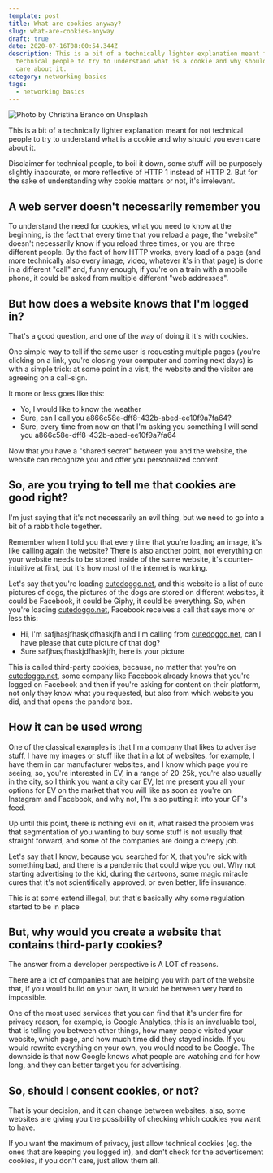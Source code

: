 ```yaml
---
template: post
title: What are cookies anyway?
slug: what-are-cookies-anyway
draft: true
date: 2020-07-16T08:00:54.344Z
description: This is a bit of a technically lighter explanation meant for not
  technical people to try to understand what is a cookie and why should you even
  care about it.
category: networking basics
tags:
  - networking basics
---
```

![Photo by Christina Branco on Unsplash](/media/christina-branco-7p-wc2z2ujs-unsplash.jpg "Photo by Christina Branco on Unsplash")

This is a bit of a technically lighter explanation meant for not technical people to try to understand what is a cookie and why should you even care about it.

Disclaimer for technical people, to boil it down, some stuff will be purposely slightly inaccurate, or more reflective of HTTP 1 instead of HTTP 2. But for the sake of understanding why cookie matters or not, it's irrelevant.

## A web server doesn't necessarily remember you

To understand the need for cookies, what you need to know at the beginning, is the fact that every time that you reload a page, the "website" doesn't necessarily know if you reload three times, or you are three different people. By the fact of how HTTP works, every load of a page (and more technically also every image, video, whatever it's in that page) is done in a different "call" and, funny enough, if you're on a train with a mobile phone, it could be asked from multiple different "web addresses".

## But how does a website knows that I'm logged in?

That's a good question, and one of the way of doing it it's with cookies.

One simple way to tell if the same user is requesting multiple pages (you're clicking on a link, you're closing your computer and coming next days) is with a simple trick: at some point in a visit, the website and the visitor are agreeing on a call-sign.

It more or less goes like this:

* Yo, I would like to know the weather
* Sure, can I call you a866c58e-dff8-432b-abed-ee10f9a7fa64?
* Sure, every time from now on that I'm asking you something I will send you a866c58e-dff8-432b-abed-ee10f9a7fa64

Now that you have a "shared secret" between you and the website, the website can recognize you and offer you personalized content.

## So, are you trying to tell me that cookies are good right?

I'm just saying that it's not necessarily an evil thing, but we need to go into a bit of a rabbit hole together.

Remember when I told you that every time that you're loading an image, it's like calling again the website? There is also another point, not everything on your website needs to be stored inside of the same website, it's counter-intuitive at first, but it's how most of the internet is working.

Let's say that you're loading [cutedoggo.net](http://cutedoggo.net), and this website is a list of cute pictures of dogs, the pictures of the dogs are stored on different websites, it could be Facebook, it could be Giphy, it could be everything. So, when you're loading [cutedoggo.net](http://cutedoggo.net), Facebook receives a call that says more or less this:

* Hi, I'm safjhasjfhaskjdfhaskjfh and I'm calling from [cutedoggo.net](http://cutedoggo.net), can I have please that cute picture of that dog?
* Sure safjhasjfhaskjdfhaskjfh, here is your picture

This is called third-party cookies, because, no matter that you're on [cutedoggo.net](http://cutedoggo.net), some company like Facebook already knows that you're logged on Facebook and then if you're asking for content on their platform, not only they know what you requested, but also from which website you did, and that opens the pandora box.

## How it can be used wrong

One of the classical examples is that I'm a company that likes to advertise stuff, I have my images or stuff like that in a lot of websites, for example, I have them in car manufacturer websites, and I know which page you're seeing, so, you're interested in EV, in a range of 20-25k, you're also usually in the city, so I think you want a city car EV, let me present you all your options for EV on the market that you will like as soon as you're on Instagram and Facebook, and why not, I'm also putting it into your GF's feed.

Up until this point, there is nothing evil on it, what raised the problem was that segmentation of you wanting to buy some stuff is not usually that straight forward, and some of the companies are doing a creepy job.

Let's say that I know, because you searched for X, that you're sick with something bad, and there is a pandemic that could wipe you out. Why not starting advertising to the kid, during the cartoons, some magic miracle cures that it's not scientifically approved, or even better, life insurance.

This is at some extend illegal, but that's basically why some regulation started to be in place

## But, why would you create a website that contains third-party cookies?

The answer from a developer perspective is A LOT of reasons.

There are a lot of companies that are helping you with part of the website that, if you would build on your own, it would be between very hard to impossible.

One of the most used services that you can find that it's under fire for privacy reason, for example, is Google Analytics, this is an invaluable tool, that is telling you between other things, how many people visited your website, which page, and how much time did they stayed inside. If you would rewrite everything on your own, you would need to be Google. The downside is that now Google knows what people are watching and for how long, and they can better target you for advertising.

## So, should I consent cookies, or not?

That is your decision, and it can change between websites, also, some websites are giving you the possibility of checking which cookies you want to have.

If you want the maximum of privacy, just allow technical cookies (eg. the ones that are keeping you logged in), and don't check for the advertisement cookies, if you don't care, just allow them all.